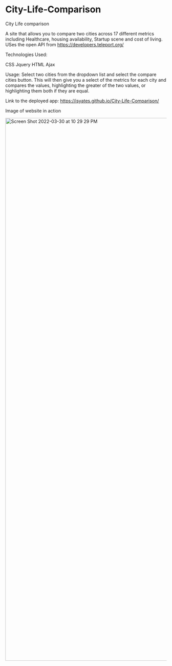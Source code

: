 # City-Life-Comparison

City Life comparison

A site that allows you to compare two cities across 17 different metrics including Healthcare, housing availability, Startup scene and cost of living. USes the open API from https://developers.teleport.org/

Technologies Used:

CSS
Jquery
HTML
Ajax

Usage:
Select two cities from the dropdown list and select the compare cities button.
This will then give you a select of the metrics for each city and compares the values, highlighting the greater of the two values, or highlighting them both if they are equal.

Link to the deployed app: https://isyates.github.io/City-Life-Comparison/

Image of website in action

<img width="1690" alt="Screen Shot 2022-03-30 at 10 29 29 PM" src="https://user-images.githubusercontent.com/100257983/160983061-0e45361a-c00d-41fb-9cd8-e6283971fa88.png">
